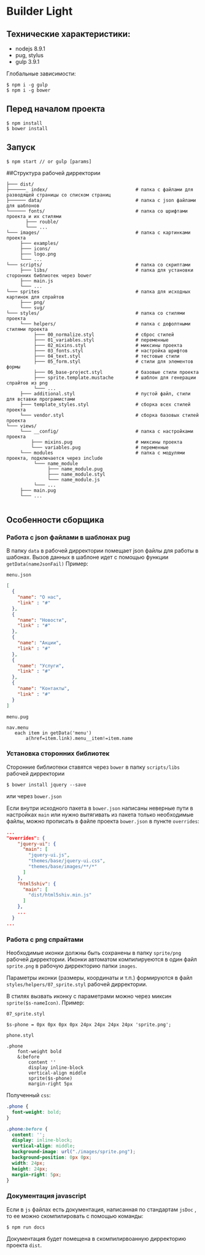 # Builder Light

## Технические характеристики:

- nodejs 8.9.1
- pug, stylus
- gulp 3.9.1

Глобальные зависимости:
```
$ npm i -g gulp
$ npm i -g bower
```


## Перед началом проекта
```
$ npm install
$ bower install
```

## Запуск
```
$ npm start // or gulp [params]

```

##Структура рабочей дирректории

```
├─── dist/
├──────_ index/                                # папка с файлами для разводящей страницы со списком страниц
├────── data/                                  # папка с json файлами для шаблонов
└────── fonts/                                 # папка со шрифтами проекта и их стилями
       ├─── rouble/
       └─── ...
└─── images/                                   # папка с картинками проекта
     ├─── examples/
     ├─── icons/ 
     ├─── logo.png
     └─── ...
└─── scripts/                                  # папка со скриптами
     ├─── libs/                                # папка для установки сторонних библиотек через bower
     ├─── main.js
     └─── ...    
└─── sprites                                   # папка для исходных картинок для спрайтов
     ├─── png/
     └─── svg/
└─── styles/                                   # папка со стилями проекта
     └─── helpers/                             # папка с дефолтными стилями проекта
          ├─── 00_normalize.styl               # сброс стилей
          ├─── 01_variables.styl               # переменные
          ├─── 02_mixins.styl                  # миксины проекта
          ├─── 03_fonts.styl                   # настройка шрифтов
          ├─── 04_text.styl                    # тестовые стили
          ├─── 05_form.styl                    # стили для элементов формы
          ├─── 06_base-project.styl            # базовые стили проекта
          ├─── sprite.template.mustache        # шаблон для генерации спрайтов из png
          └─── ...
     ├─── additional.styl                      # пустой файл, стили для вставки програмистами
     ├─── template_styles.styl                 # сборка всех стилей проекта
     └─── vendor.styl                          # сборка базовых стилей проекта
└─── views/
     └─── __config/                            # папка с настройками проекта
         ├─── mixins.pug                       # миксины проекта
         └─── variables.pug                    # переменные
     └─── modules                              # папка с модулями проекта, подключается через include
          └─── name_module
               ├─── name_module.pug 
               ├─── name_module.styl
               └─── name_module.js          
          └─── ...            
     ├─── main.pug 
     └─── ...
     
```
## Особенности сборщика
### Работа с json файлами в шаблонах pug

В папку `data` в рабочей дирректории помещает json файлы для работы в шабонах.
Вызов данных в шаблоне идет с помощью функции `getData(nameJsonFail)`
Пример:

`menu.json`

```json
[
  {
    "name": "О нас",
    "link" : "#"
  },
  {
    "name": "Новости",
    "link" : "#"
  },
  {
    "name": "Акции",
    "link" : "#"
  },
  {
    "name": "Услуги",
    "link" : "#"
  },
  {
    "name": "Контакты",
    "link" : "#"
  }
]
```

`menu.pug`

```jade
nav.menu
   each item in getData('menu')
       a(href=item.link).menu__item!=item.name
```

### Установка сторонних библиотек
Сторонние библиотеки ставятся через `bower` в папку `scripts/libs` рабочей дирректории
```
$ bower install jquery --save
```
или через `bower.json`

Если внутри исходного пакета в `bower.json` написаны неверные пути в настройках `main` или нужно вытягивать из пакета только необходимые файлы, можно прописать в файле проекта `bower.json` в пункте `overrides`:

```json
...
"overrides": {
    "jquery-ui": {
      "main": [
        "jquery-ui.js",
        "themes/base/jquery-ui.css",
        "themes/base/images/**/*"
      ]
    },
    "html5shiv": {
      "main": [
        "dist/html5shiv.min.js"
      ]
    },
    ...
  }
...
``` 
### Работа с png спрайтами
Необходимые иконки должны быть сохранены в папку `sprite/png` рабочей дирректории. Иконки автоматом компилируеются в один файл `sprite.png` в рабочую дирректорию папки `images`.

Параметры иконки (размеры, координаты и т.п.) формируются в файл `styles/helpers/07_sprite.styl` рабочей дирректории. 

В стилях вызвать иконку с параметрами можно через миксин `sprite($s-nameIcon)`. Пример: 

`07_sprite.styl`

```stylus
$s-phone = 0px 0px 0px 0px 24px 24px 24px 24px 'sprite.png';
```

`phone.styl`

```stylus
.phone
    font-weight bold
    &:before
        content ''
        display inline-block
        vertical-align middle
        sprite($s-phone)
        margin-right 5px
```
Полученный `css`: 

```css
.phone {
  font-weight: bold;
}

.phone:before {
  content: '';
  display: inline-block;
  vertical-align: middle;
  background-image: url("./images/sprite.png");
  background-position: 0px 0px;
  width: 24px;
  height: 24px;
  margin-right: 5px;
}
```

### Документация javascript
Если в `js` файлах есть документация, написанная по стандартам `jsDoc` , то ее можно скомпилировать с помощью команды:
``` 
$ npm run docs
```
Документация будет помещена в скомпилирвоанную дирректорию проекта `dist`.










